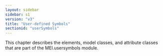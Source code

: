 ```yaml
---
layout: sidebar
sidebar: s1
version: "v3"
title: "User-defined Symbols"
sectionid: "userSymbols"
---
```


<span class="div">
   
   This chapter describes the elements, model classes, and attribute classes that are
   part of the
   MEI.usersymbols module.
   
   
   
   
   
   
   
   
</span>